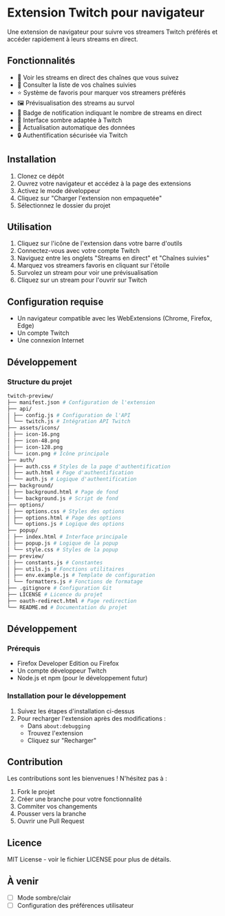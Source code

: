 # Extension Twitch pour navigateur

Une extension de navigateur pour suivre vos streamers Twitch préférés et accéder rapidement à leurs streams en direct.

## Fonctionnalités

- 🔴 Voir les streams en direct des chaînes que vous suivez
- 👥 Consulter la liste de vos chaînes suivies
- ⭐ Système de favoris pour marquer vos streamers préférés
- 🖼️ Prévisualisation des streams au survol
- 🔔 Badge de notification indiquant le nombre de streams en direct
- 🌙 Interface sombre adaptée à Twitch
- 🔄 Actualisation automatique des données
- 🔒 Authentification sécurisée via Twitch

## Installation

1. Clonez ce dépôt
2. Ouvrez votre navigateur et accédez à la page des extensions
3. Activez le mode développeur
4. Cliquez sur "Charger l'extension non empaquetée"
5. Sélectionnez le dossier du projet

## Utilisation

1. Cliquez sur l'icône de l'extension dans votre barre d'outils
2. Connectez-vous avec votre compte Twitch
3. Naviguez entre les onglets "Streams en direct" et "Chaînes suivies"
4. Marquez vos streamers favoris en cliquant sur l'étoile
5. Survolez un stream pour voir une prévisualisation
6. Cliquez sur un stream pour l'ouvrir sur Twitch

## Configuration requise

- Un navigateur compatible avec les WebExtensions (Chrome, Firefox, Edge)
- Un compte Twitch
- Une connexion Internet

## Développement

### Structure du projet

```sh
twitch-preview/
├── manifest.json # Configuration de l'extension
├── api/
│ ├── config.js # Configuration de l'API
│ └── twitch.js # Intégration API Twitch
├── assets/icons/
│ ├── icon-16.png
│ ├── icon-48.png
│ ├── icon-128.png
│ └── icon.png # Icône principale
├── auth/
│ ├── auth.css # Styles de la page d'authentification
│ ├── auth.html # Page d'authentification
│ └── auth.js # Logique d'authentification
├── background/
│ ├── background.html # Page de fond
│ └── background.js # Script de fond
├── options/
│ ├── options.css # Styles des options
│ ├── options.html # Page des options
│ └── options.js # Logique des options
├── popup/
│ ├── index.html # Interface principale
│ ├── popup.js # Logique de la popup
│ └── style.css # Styles de la popup
├── preview/
│ ├── constants.js # Constantes
│ ├── utils.js # Fonctions utilitaires
│ ├── env.example.js # Template de configuration
│ └── formatters.js # Fonctions de formatage
├── .gitignore # Configuration Git
├── LICENSE # Licence du projet
├── oauth-redirect.html # Page redirection
└── README.md # Documentation du projet
```

## Développement

### Prérequis

- Firefox Developer Edition ou Firefox
- Un compte développeur Twitch
- Node.js et npm (pour le développement futur)

### Installation pour le développement

1. Suivez les étapes d'installation ci-dessus
2. Pour recharger l'extension après des modifications :
   - Dans `about:debugging`
   - Trouvez l'extension
   - Cliquez sur "Recharger"

## Contribution

Les contributions sont les bienvenues ! N'hésitez pas à :

1. Fork le projet
2. Créer une branche pour votre fonctionnalité
3. Commiter vos changements
4. Pousser vers la branche
5. Ouvrir une Pull Request

## Licence

MIT License - voir le fichier LICENSE pour plus de détails.

## À venir

- [ ] Mode sombre/clair
- [ ] Configuration des préférences utilisateur 